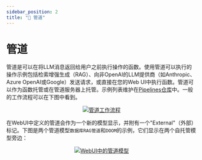 ```yaml
---
sidebar_position: 2
title: "🔧 管道"
---
```


# 管道
管道是可以在将LLM消息返回给用户之前执行操作的函数。使用管道可以执行的操作示例包括检索增强生成（RAG）、向非OpenAI的LLM提供商（如Anthropic、Azure OpenAI或Google）发送请求，或直接在您的Web UI中执行函数。管道可以作为函数托管或在管道服务器上托管。示例列表维护在[Pipelines仓库](https://github.com/open-webui/pipelines/tree/main/examples/pipelines)中。一般的工作流程可以在下图中看到。

<p align="center">
  <a href="#">
    <img src="/images/pipelines/pipes.png" alt="管道工作流程" />
  </a>
</p>

在WebUI中定义的管道会作为一个新的模型显示，并附有一个"External"（外部）标记。下图是两个管道模型`数据库RAG管道`和`DOOM`的示例，它们显示在两个自托管模型旁边：

<p align="center">
  <a href="#">
    <img src="/images/pipelines/pipe-model-example.png" alt="WebUI中的管道模型" />
  </a>
</p>
